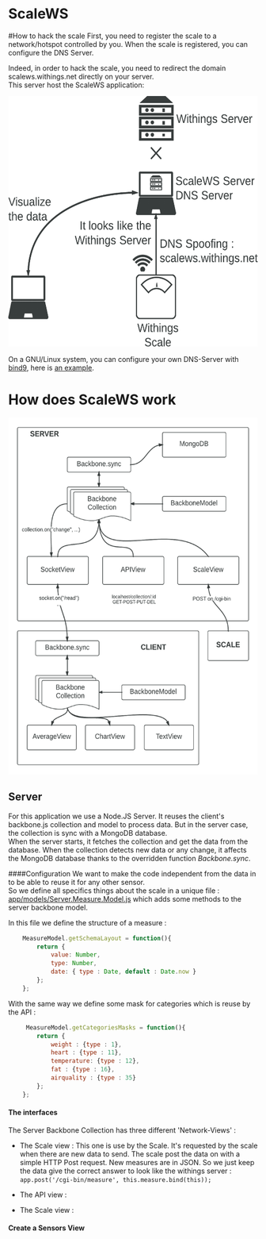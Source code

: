 ScaleWS
=======
#How to hack the scale
First, you need to register the scale to a network/hotspot controlled by you. When the scale is registered, you can configure the DNS Server.

Indeed, in order to hack the scale, you need to redirect the domain scalews.withings.net directly on your server.<br/>
This server host the ScaleWS application:

<img src="https://raw.githubusercontent.com/Fedonono/ScaleWS/master/doc/scalews_dns_schema.png" width="562" height="505"/>

On a GNU/Linux system, you can configure your own DNS-Server with [bind9](https://wiki.debian.org/Bind9), here is [an example](https://raw.githubusercontent.com/Fedonono/ScaleWS/master/doc/resources/example_dns_config.zip).

# How does ScaleWS work

<img src="https://raw.githubusercontent.com/Fedonono/ScaleWS/master/doc/scalews_archi.png" width="550" height="720"/>

## Server

For this application we use a Node.JS Server. It reuses the client's backbone.js collection and model to process data. But in the server case, the collection is sync with a MongoDB database.<br/>
When the server starts, it fetches the collection and get the data from the database. When the collection detects new data or any change, it affects the MongoDB database thanks to the overridden function <i>Backbone.sync</i>.

####Configuration
We want to make the code independent from the data in to be able to reuse it for any other sensor.<br/>
So we define all specifics things about the scale in a unique file : [app/models/Server.Measure.Model.js](https://github.com/Fedonono/ScaleWS/blob/master/app/models/Server.Measure.Model.js) which adds some methods to the server backbone model.

In this file we define the structure of a measure :
```js
    MeasureModel.getSchemaLayout = function(){
        return {
            value: Number,
            type: Number,
            date: { type : Date, default : Date.now }
        };
    };
```
With the same way we define some mask for categories which is reuse by the API :
```js
     MeasureModel.getCategoriesMasks = function(){
        return {
            weight : {type : 1},
            heart : {type : 11},
            temperature: {type : 12},
            fat : {type : 16},
            airquality : {type : 35}
        };
    };
```

#### The interfaces
The Server Backbone Collection has three different 'Network-Views' :

* The Scale view :
This one is use by the Scale. It's requested by the scale when there are new data to send.
The scale post the data on with a simple HTTP Post request. New measures are in JSON. So we just keep the data give the correct answer to look like the withings server :
`app.post('/cgi-bin/measure', this.measure.bind(this));`

* The API view :

* The Scale view :

#### Create a Sensors View